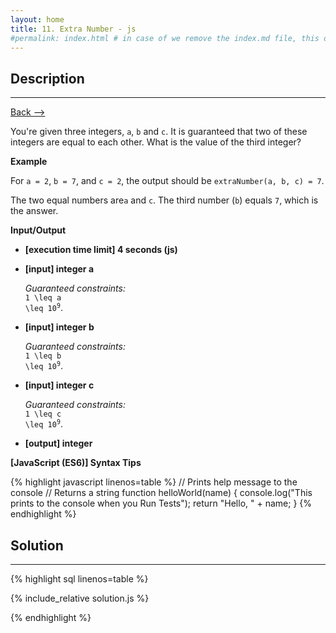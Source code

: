 ```yaml
---
layout: home
title: 11. Extra Number - js
#permalink: index.html # in case of we remove the index.md file, this doc will be the index page
---
```


<div class="row">
<div class="columnStmt" markdown="1">

## Description
------

[Back --> ](../README.md) 

You're given three integers, <code>a</code>, <code>b</code> and <code>c</code>. It is guaranteed that two of these integers are equal to each other. What is the value of the third integer?


**Example**

For <code>a = 2</code>, <code>b = 7</code>, and <code>c = 2</code>, the output should be
<code>extraNumber(a, b, c) = 7</code>.

The two equal numbers are<code>a</code> and <code>c</code>. The third number (<code>b</code>) equals <code>7</code>, which is the answer.


**Input/Output**

* **[execution time limit] 4 seconds (js)**

* **[input] integer a**

    _Guaranteed constraints:_<br>
    <code type='math/tex'>1 \leq a \leq 10<sup>9</sup></code>.

* **[input] integer b**

    _Guaranteed constraints:_<br>
    <code type='math/tex'>1 \leq b \leq 10<sup>9</sup></code>.

* **[input] integer c**

    _Guaranteed constraints:_<br>
    <code type='math/tex'>1 \leq c \leq 10<sup>9</sup></code>.

* **[output] integer**

**[JavaScript (ES6)] Syntax Tips**

{% highlight javascript linenos=table %}
// Prints help message to the console
// Returns a string
function helloWorld(name) {
    console.log("This prints to the console when you Run Tests");
    return "Hello, " + name;
}
{% endhighlight %}

</div>
<div class="columnSol" markdown="1">

## Solution
------

{% highlight sql linenos=table %}

{% include_relative solution.js %}

{% endhighlight %}

</div>
</div>
